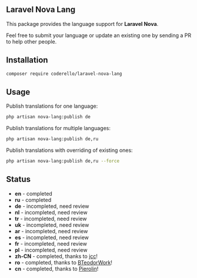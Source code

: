 ## Laravel Nova Lang

This package provides the language support for **Laravel Nova**.

Feel free to submit your language or update an existing one by sending a PR to help other people.

## Installation

```bash
composer require coderello/laravel-nova-lang
```

## Usage

Publish translations for one language:
```bash
php artisan nova-lang:publish de
```

Publish translations for multiple languages:
```bash
php artisan nova-lang:publish de,ru
```

Publish translations with overriding of existing ones:
```bash
php artisan nova-lang:publish de,ru --force
```

## Status 
- **en** - completed
- **ru** - completed
- **de** - incompleted, need review
- **nl** - incompleted, need review
- **tr** - incompleted, need review
- **uk** - incompleted, need review
- **ar** - incompleted, need review
- **es** - incompleted, need review
- **fr** - incompleted, need review
- **pl** - incompleted, need review
- **zh-CN** - completed, thanks to [jcc](https://github.com/jcc)!
- **ro** - completed, thanks to [BTeodorWork](https://github.com/BTeodorWork)!
- **cn** - completed, thanks to [Pierolin](https://github.com/Pierolin)!

